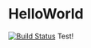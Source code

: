 # HelloWorld
[![Build Status](https://travis-ci.com/ZhenhanGong/HelloWorld.svg?branch=master)](https://travis-ci.com/ZhenhanGong/HelloWorld)
Test!
